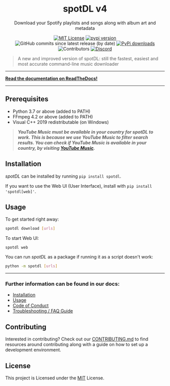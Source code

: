 <!--- mdformat-toc start --slug=github --->

<div align="center">

# spotDL v4

Download your Spotify playlists and songs along with album art and metadata

[![MIT License](https://img.shields.io/apm/l/atomic-design-ui.svg?style=flat-square&color=44CC11)](https://github.com/spotDL/spotify-downloader/blob/master/LICENSE)
[![pypi version](https://img.shields.io/pypi/pyversions/spotDL?color=%2344CC11&style=flat-square)](https://pypi.org/project/spotdl/)
![GitHub commits since latest release (by date)](https://img.shields.io/github/commits-since/spotDL/spotify-downloader/latest?color=44CC11&style=flat-square)
[![PyPi downloads](https://img.shields.io/pypi/dw/spotDL?label=downloads@pypi&color=344CC11&style=flat-square)](https://pypi.org/project/spotdl/)
![Contributors](https://img.shields.io/github/contributors/spotDL/spotify-downloader?style=flat-square)
[![Discord](https://img.shields.io/discord/771628785447337985?label=discord&logo=discord&style=flat-square)](https://discord.gg/xCa23pwJWY)


</div>

> A new and improved version of spotDL: still the fastest, easiest and most accurate command-line music downloader

---

**[Read the documentation on ReadTheDocs!](https://spotdl.readthedocs.io/projects/spotify-downloader/en/latest/)**

---

## Prerequisites

- Python 3.7 or above (added to PATH)
- FFmpeg 4.2 or above (added to PATH)
- Visual C++ 2019 redistributable (on Windows)

> **_YouTube Music must be available in your country for spotDL to work. This is because we use YouTube Music to filter search results. You can check if YouTube Music is available in your country, by visiting [YouTube Music](https://music.youtube.com)._**

## Installation

_spotDL_ can be installed by running `pip install spotdl`.


If you want to use the Web UI (User Interface), install with `pip install 'spotdl[web]'`.

## Usage

To get started right away:

```sh
spotdl download [urls]
```

To start Web UI:
```
spotdl web
```

You can run _spotDL_ as a package if running it as a script doesn't work:

```sh
python -m spotdl [urls]
```

---

### Further information can be found in our docs:

- [Installation](docs/installation.md)
- [Usage](docs/usage.md)
- [Code of Conduct](docs/CODE_OF_CONDUCT.md)
- [Troubleshooting / FAQ Guide](docs/troubleshooting.md)


## Contributing

Interested in contributing? Check out our [CONTRIBUTING.md](docs/CONTRIBUTING.md) to find
resources around contributing along with a guide on how to set up a development environment.

## License

This project is Licensed under the [MIT](/LICENSE) License.
